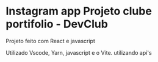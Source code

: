 # Instagram app Projeto clube portifolio - DevClub

Projeto feito com React e javascript

Utilizado
Vscode, Yarn, javascript e o Vite.
utilizando api's
